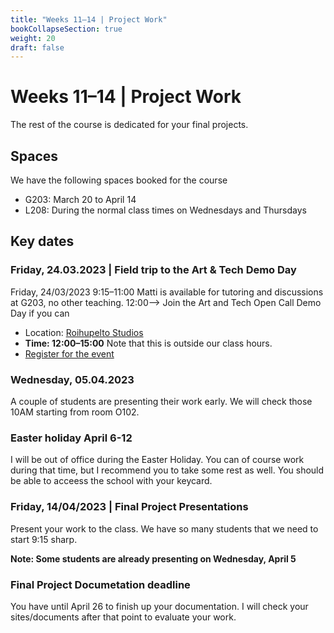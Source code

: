 ```yaml
---
title: "Weeks 11–14 | Project Work"
bookCollapseSection: true
weight: 20
draft: false
---
```


# Weeks 11–14 | Project Work

The rest of the course is dedicated for your final projects.

## Spaces

We have the following spaces booked for the course

- G203: March 20 to April 14
- L208: During the normal class times on Wednesdays and Thursdays

## Key dates

### Friday, 24.03.2023 | Field trip to the Art & Tech Demo Day

Friday, 24/03/2023 9:15–11:00 Matti is available for tutoring and discussions at G203, no other teaching.
12:00--> Join the Art and Tech Open Call Demo Day if you can

- Location: [Roihupelto Studios](https://studios.aalto.fi/roihupelto-studios/)
- **Time: 12:00–15:00** Note that this is outside our class hours.
- [Register for the event](https://studios.aalto.fi/art-tech-open-call-23-demo-day/)

### Wednesday, 05.04.2023

A couple of students are presenting their work early. We will check those 10AM starting from room O102.

### Easter holiday April 6-12

I will be out of office during the Easter Holiday. You can of course work during that time, but I recommend you to take some rest as well. You should be able to acceess the school with your keycard.

### Friday, 14/04/2023 | Final Project Presentations

Present your work to the class. We have so many students that we need to start 9:15 sharp.

**Note: Some students are already presenting on Wednesday, April 5**

### Final Project Documetation deadline

You have until April 26 to finish up your documentation. I will check your sites/documents after that point to evaluate your work.
